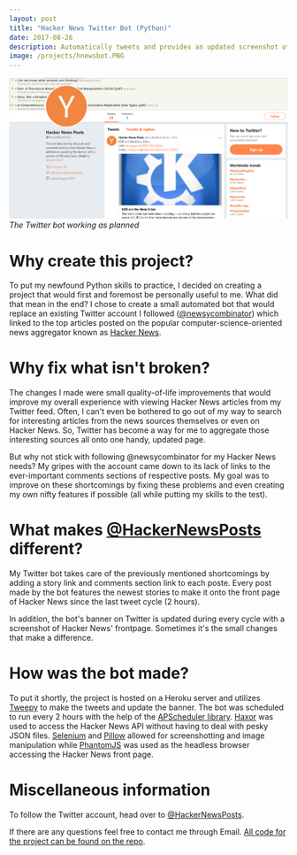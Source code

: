 ```yaml
---
layout: post
title: "Hacker News Twitter Bot (Python)"
date: 2017-08-26
description: Automatically tweets and provides an updated screenshot of the top posts on Hacker News 
image: /projects/hnewsbot.PNG
---
```

![]( /projects/hnewsbot.PNG )*The Twitter bot working as planned*

# Why create this project?

To put my newfound Python skills to practice, I decided on creating a project that would first and foremost be personally useful to me. What did that mean in the end? I chose to create a small automated bot that would replace an existing Twitter account I followed ([@newsycombinator](https://twitter.com/newsycombinator)) which linked to the top articles posted on the popular computer-science-oriented news aggregator known as [Hacker News](https://news.ycombinator.com/).

# Why fix what isn't broken?

The changes I made were small quality-of-life improvements that would improve my overall experience with viewing Hacker News articles from my Twitter feed. Often, I can't even be bothered to go out of my way to search for interesting articles from the news sources themselves or even on Hacker News. So, Twitter has become a way for me to aggregate those interesting sources all onto one handy, updated page.

But why not stick with following @newsycombinator for my Hacker News needs? My gripes with the account came down to its lack of links to the ever-important comments sections of respective posts. My goal was to improve on these shortcomings by fixing these problems and even creating my own nifty features if possible (all while putting my skills to the test).

# What makes [@HackerNewsPosts](https://twitter.com/HackerNewsPosts) different?

My Twitter bot takes care of the previously mentioned shortcomings by adding a story link and comments section link to each poste. Every post made by the bot features the newest stories to make it onto the front page of Hacker News since the last tweet cycle (2 hours).

In addition, the bot's banner on Twitter is updated during every cycle with a screenshot of Hacker News' frontpage. Sometimes it's the small changes that make a difference.

# How was the bot made?

To put it shortly, the project is hosted on a Heroku server and utilizes [Tweepy](https://github.com/tweepy/tweepy) to make the tweets and update the banner. The bot was scheduled to run every 2 hours with the help of the [APScheduler library](https://apscheduler.readthedocs.io/en/latest/). [Haxor](https://github.com/avinassh/haxor) was used to access the Hacker News API without having to deal with pesky JSON files. [Selenium](http://www.seleniumhq.org/) and [Pillow](https://github.com/python-pillow/Pillow) allowed for screenshotting and image manipulation while [PhantomJS](http://phantomjs.org/) was used as the headless browser accessing the Hacker News front page.

# Miscellaneous information

To follow the Twitter account, head over to [@HackerNewsPosts](https://twitter.com/HackerNewsPosts).

If there are any questions feel free to contact me through Email. [All code for the project can be found on the repo](https://github.com/justintranjt/hacker-news-twitter-bot).

